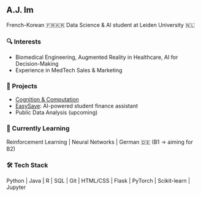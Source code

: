 ## A.J. Im

French-Korean 🇫🇷🇰🇷 Data Science & AI student at Leiden University 🇳🇱

### 🔍 Interests
- Biomedical Engineering, Augmented Reality in Healthcare, AI for Decision-Making  
- Experience in MedTech Sales & Marketing

### 🚀 Projects
- [Cognition & Computation](https://github.com/joonhaim/Cognition-and-Computation)  
- [EasySave](https://github.com/joonhaim/EasySave): AI-powered student finance assistant
- Public Data Analysis (upcoming)

### 🌱 Currently Learning
Reinforcement Learning | Neural Networks | German 🇩🇪 (B1 → aiming for B2)

### 🛠 Tech Stack
Python | Java | R | SQL | Git | HTML/CSS | Flask | PyTorch | Scikit-learn | Jupyter
